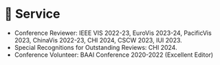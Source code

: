 # 📖 Service

-	Conference Reviewer: IEEE VIS 2022-23, EuroVis 2023-24, PacificVis 2023, ChinaVis 2022-23, CHI 2024, CSCW 2023, IUI 2023.
-   Special Recognitions for Outstanding Reviews: CHI 2024.
-	Conference Volunteer: BAAI Conference 2020-2022 (Excellent Editor)


